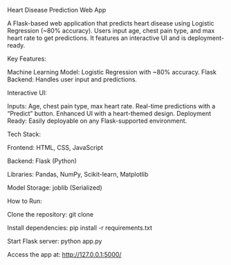 Heart Disease Prediction Web App

A Flask-based web application that predicts heart disease using Logistic Regression (~80% accuracy). Users input age, chest pain type, and max heart rate to get predictions. It features an interactive UI and is deployment-ready.

Key Features:

Machine Learning Model: Logistic Regression with ~80% accuracy.
Flask Backend: Handles user input and predictions.

Interactive UI:

Inputs: Age, chest pain type, max heart rate.
Real-time predictions with a “Predict” button.
Enhanced UI with a heart-themed design.
Deployment Ready: Easily deployable on any Flask-supported environment.

Tech Stack:

Frontend: HTML, CSS, JavaScript

Backend: Flask (Python)

Libraries: Pandas, NumPy, Scikit-learn, Matplotlib

Model Storage: joblib (Serialized)

How to Run:

Clone the repository:
git clone <repository-url>

Install dependencies:
pip install -r requirements.txt

Start Flask server:
python app.py

Access the app at:
http://127.0.0.1:5000/
